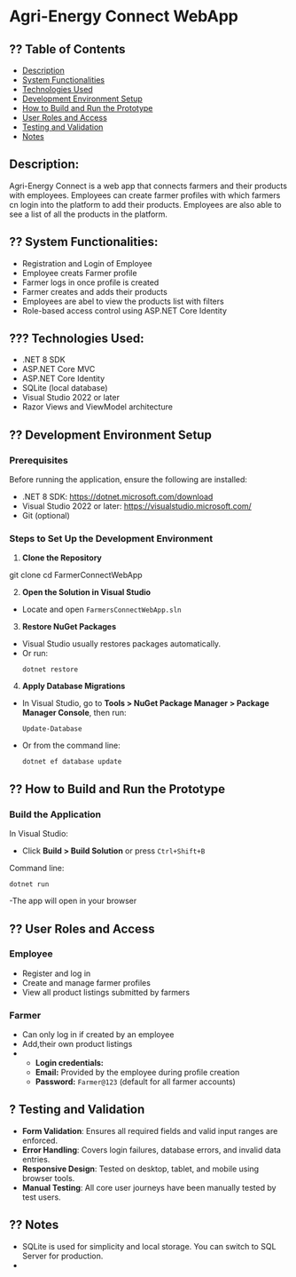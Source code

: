 # Agri-Energy Connect WebApp

## ?? Table of Contents

- [Description](#description)
- [System Functionalities](#system-functionalities)
- [Technologies Used](#technologies-used)
- [Development Environment Setup](#development-environment-setup)
- [How to Build and Run the Prototype](#how-to-build-and-run-the-prototype)
- [User Roles and Access](#user-roles-and-access)
- [Testing and Validation](#testing-and-validation)
- [Notes](#notes)

## Description: 
Agri-Energy Connect is a web app that connects farmers and their products with employees. Employees can create farmer profiles with which farmers cn login into the platform to add their products. Employees are also able to see a list of all the products in the platform.

## ?? System Functionalities:
- Registration and Login of Employee
- Employee creats Farmer profile
- Farmer logs in once profile is created
- Farmer creates and adds their products
- Employees are abel to view the products list with filters
- Role-based access control using ASP.NET Core Identity


## ??? Technologies Used:
- .NET 8 SDK
- ASP.NET Core MVC
- ASP.NET Core Identity
- SQLite (local database)
- Visual Studio 2022 or later
- Razor Views and ViewModel architecture

## ?? Development Environment Setup

### Prerequisites

Before running the application, ensure the following are installed:
- .NET 8 SDK: https://dotnet.microsoft.com/download
- Visual Studio 2022 or later: https://visualstudio.microsoft.com/
- Git (optional)

### Steps to Set Up the Development Environment

1. **Clone the Repository**

 git clone
 cd FarmerConnectWebApp

2. **Open the Solution in Visual Studio**
- Locate and open `FarmersConnectWebApp.sln`

3. **Restore NuGet Packages**
- Visual Studio usually restores packages automatically.
- Or run:
  ```
  dotnet restore
  ```

4. **Apply Database Migrations**
- In Visual Studio, go to **Tools > NuGet Package Manager > Package Manager Console**, then run:
  ```
  Update-Database
  ```
- Or from the command line:
  ```
  dotnet ef database update
  ```


## ?? How to Build and Run the Prototype

### Build the Application

In Visual Studio:
- Click **Build > Build Solution** or press `Ctrl+Shift+B`

Command line:
  ```
  dotnet run
  ```
-The app will open in your browser

## ?? User Roles and Access

### Employee
- Register and log in
- Create and manage farmer profiles
- View all product listings submitted by farmers

### Farmer
- Can only log in if created by an employee
- Add,their own product listings
- - **Login credentials:**
  - **Email:** Provided by the employee during profile creation
  - **Password:** `Farmer@123` (default for all farmer accounts)


## ? Testing and Validation

- **Form Validation**: Ensures all required fields and valid input ranges are enforced.
- **Error Handling**: Covers login failures, database errors, and invalid data entries.
- **Responsive Design**: Tested on desktop, tablet, and mobile using browser tools.
- **Manual Testing**: All core user journeys have been manually tested by test users.



## ?? Notes

- SQLite is used for simplicity and local storage. You can switch to SQL Server for production.
- 